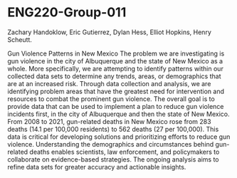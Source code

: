 # ENG220-Group-011
Zachary Handoklow, Eric Gutierrez, Dylan Hess, Elliot Hopkins, Henry Scheutt. 

Gun Violence Patterns in New Mexico
The problem we are investigating is gun violence in the city of Albuquerque and the state of New Mexico as a whole. More specifically, we are attempting to identify patterns within our collected data sets to determine any trends, areas, or demographics that are at an increased risk. Through data collection and analysis, we are identifying problem areas that have the greatest need for intervention and resources to combat the prominent gun violence. The overall goal is to provide data that can be used to implement a plan to reduce gun violence incidents first, in the city of Albuquerque and then the state of New Mexico. ​From 2008 to 2021, gun-related deaths in New Mexico rose from 283 deaths (14.1 per 100,000 residents) to 562 deaths (27 per 100,000). This data is critical for developing solutions and prioritizing efforts to reduce gun violence. Understanding the demographics and circumstances behind gun-related deaths enables scientists, law enforcement, and policymakers to collaborate on evidence-based strategies. The ongoing analysis aims to refine data sets for greater accuracy and actionable insights.

